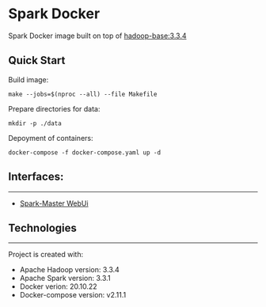 # Spark Docker

Spark Docker image built on top of [hadoop-base:3.3.4](https://github.com/VladislavNagaev/Hadoop-Docker.git)

## Quick Start

Build image:
~~~
make --jobs=$(nproc --all) --file Makefile 
~~~

Prepare directories for data:
~~~
mkdir -p ./data
~~~

Depoyment of containers:
~~~
docker-compose -f docker-compose.yaml up -d
~~~


## Interfaces:
---
* [Spark-Master WebUi](http://127.0.0.1:8090/)


## Technologies
---
Project is created with:
* Apache Hadoop version: 3.3.4
* Apache Spark version: 3.3.1
* Docker verion: 20.10.22
* Docker-compose version: v2.11.1

